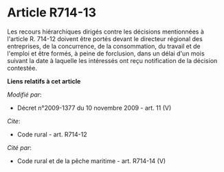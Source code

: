 # Article R714-13

Les recours hiérarchiques dirigés contre les décisions mentionnées à l'article R. 714-12 doivent être portés devant le
directeur régional des entreprises, de la concurrence, de la consommation, du travail et de l'emploi et être formés, à peine
de forclusion, dans un délai d'un mois suivant la date à laquelle les intéressés ont reçu notification de la décision
contestée.

**Liens relatifs à cet article**

_Modifié par_:

  - Décret n°2009-1377 du 10 novembre 2009 - art. 11 (V)

_Cite_:

  - Code rural - art. R714-12

_Cité par_:

  - Code rural et de la pêche maritime - art. R714-14 (V)
